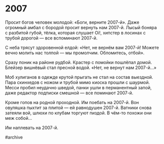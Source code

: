 # 2007

Просит богов человек молодой: «Боги, верните 2007-й». Даже огромный амбал с бородой просит вернуть нам 2007-й. Лысый боняра с разбитой губой, тёлка, которая слушает Oi!, хипстер в лосинах с трубой дорогой — все вспоминают 2007-й.

С неба трясут здоровенной елдой: «Нет, не вернём вам 2007-й! Можете вечно молить нас толпой — мы промолчим. Обломитесь, отбой».

Сразу поник на районе рудбой. Крастер с помойки пошлёпал домой. Блейзер вишнёвый стал пресной водой. «Нет, не вернут нам 2007-й…»

Моб хулиганов в одежде крутой прыгать не стал на состав выездной. Пара скинхедов с ножом и трубой мимо киоска прошли с шаурмой. Месси пробил неудачно шведой, панки ушли в перманентный запой, даже редактор подписки смешной — все поминают 2007-й.

Кроме гопов на родной проходной. Им поебать на 2007-й. Вон овуляшка пыхтит за плитой — ей равнодушен 2007-й. Ватники снова затеяли вой, шлюхи по клубам торгуют пиздой. В чём-то похожи они меж собой… 

Им наплевать на 2007-й.

#archive